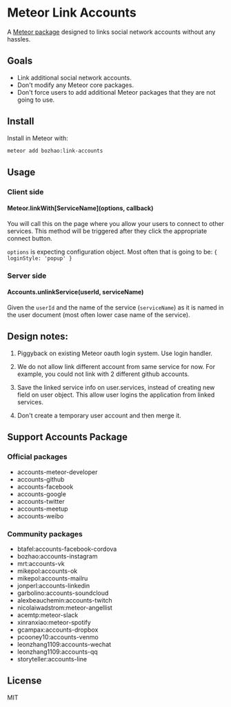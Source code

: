 # Meteor Link Accounts
A [Meteor package](https://atmospherejs.com/bozhao/link-accounts) designed to links social network accounts without any hassles.

## Goals
* Link additional social network accounts.
* Don't modify any Meteor core packages.
* Don't force users to add additional Meteor packages that they are not going to use.

## Install
Install in Meteor with:

```bash
meteor add bozhao:link-accounts
```

## Usage
### Client side
#### Meteor.linkWith[ServiceName](options, callback)
You will call this on the page where you allow your users to connect to other services. This method will be triggered after they click the appropriate connect button.

`options` is expecting configuration object. Most often that is going to be: `{ loginStyle: 'popup' }`

### Server side
#### Accounts.unlinkService(userId, serviceName)
Given the `userId` and the name of the service (`serviceName`) as it is named in the user document (most often lower case name of the service).

## Design notes:
1. Piggyback on existing Meteor oauth login system. Use login handler.

2. We do not allow link different account from same service for now. For example, you
   could not link with 2 different github accounts.

3. Save the linked service info on user.services, instead of creating new field
   on user object.  This allow user logins the application from linked services.

4. Don't create a temporary user account and then merge it.

## Support Accounts Package

### Official packages
* accounts-meteor-developer
* accounts-github
* accounts-facebook
* accounts-google
* accounts-twitter
* accounts-meetup
* accounts-weibo

### Community packages
* btafel:accounts-facebook-cordova
* bozhao:accounts-instagram
* mrt:accounts-vk
* mikepol:accounts-ok
* mikepol:accounts-mailru
* jonperl:accounts-linkedin
* garbolino:accounts-soundcloud
* alexbeauchemin:accounts-twitch
* nicolaiwadstrom:meteor-angellist
* acemtp:meteor-slack
* xinranxiao:meteor-spotify
* gcampax:accounts-dropbox
* pcooney10:accounts-venmo
* leonzhang1109:accounts-wechat
* leonzhang1109:accounts-qq
* storyteller:accounts-line

## License
MIT
